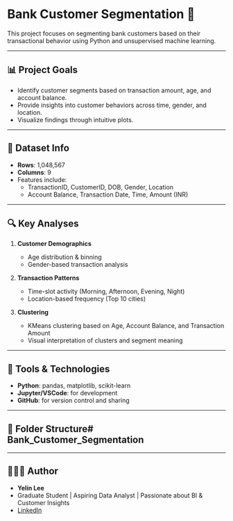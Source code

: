 # Bank Customer Segmentation 🏦

This project focuses on segmenting bank customers based on their transactional behavior using Python and unsupervised machine learning.

---

## 📊 Project Goals
- Identify customer segments based on transaction amount, age, and account balance.
- Provide insights into customer behaviors across time, gender, and location.
- Visualize findings through intuitive plots.

---

## 🧱 Dataset Info
- **Rows**: 1,048,567
- **Columns**: 9
- Features include:
  - TransactionID, CustomerID, DOB, Gender, Location
  - Account Balance, Transaction Date, Time, Amount (INR)

---

## 🔍 Key Analyses
1. **Customer Demographics**
   - Age distribution & binning
   - Gender-based transaction analysis

2. **Transaction Patterns**
   - Time-slot activity (Morning, Afternoon, Evening, Night)
   - Location-based frequency (Top 10 cities)

3. **Clustering**
   - KMeans clustering based on Age, Account Balance, and Transaction Amount
   - Visual interpretation of clusters and segment meaning

---

## 🧠 Tools & Technologies
- **Python**: pandas, matplotlib, scikit-learn
- **Jupyter/VSCode**: for development
- **GitHub**: for version control and sharing

---

## 📁 Folder Structure# Bank_Customer_Segmentation

---

## 🙋🏻‍♀️ Author
- **Yelin Lee**  
- Graduate Student | Aspiring Data Analyst | Passionate about BI & Customer Insights  
- [LinkedIn](https://www.linkedin.com/in/your-link)
